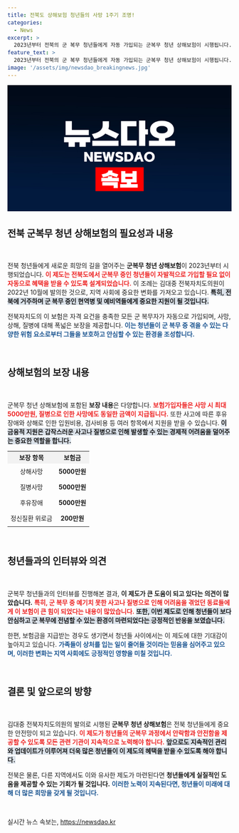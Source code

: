 ```yaml
---
title: 전북도 상해보험 청년들의 사망 1주기 조명!
categories:
  - News
excerpt: >
  2023년부터 전북의 군 복무 청년들에게 자동 가입되는 군복무 청년 상해보험이 시행됩니다. 사고 시 최대 5천만원의 보험금을 지급받으며, 채상병의 사례를 통해 혜택이 확대되고 있습니다.
feature_text: >
  2023년부터 전북의 군 복무 청년들에게 자동 가입되는 군복무 청년 상해보험이 시행됩니다. 사고 시 최대 5천만원의 보험금을 지급받으며, 채상병의 사례를 통해 혜택이 확대되고 있습니다.
image: '/assets/img/newsdao_breakingnews.jpg'
---
```


<p><img src="/assets/img/newsdao_breakingnews.jpg" alt="implanttips 속보" /></p>

<h2 data-ke-size="size26">전북 군복무 청년 상해보험의 필요성과 내용</h2>

<p data-ke-size="size16">&nbsp;</p>

<p>전북 청년들에게 새로운 희망의 길을 열어주는 <b>군복무 청년 상해보험</b>이 2023년부터 시행되었습니다. <b><span style="color: #ee2323;">이 제도는 전북도에서 군복무 중인 청년들이 자발적으로 가입할 필요 없이 자동으로 혜택을 받을 수 있도록 설계되었습니다.</span></b> 이 조례는 김대중 전북자치도의원이 2022년 10월에 발의한 것으로, 지역 사회에 중요한 변화를 가져오고 있습니다. <b><span style="background-color: #21538527;">특히, 전북에 거주하며 군 복무 중인 현역병 및 예비역들에게 중요한 지원이 될 것입니다.</span></b></p>

<p>전북자치도의 이 보험은 자격 요건을 충족한 모든 군 복무자가 자동으로 가입되며, 사망, 상해, 질병에 대해 폭넓은 보장을 제공합니다. <b><span style="color: #1a5490;">이는 청년들이 군 복무 중 겪을 수 있는 다양한 위험 요소로부터 그들을 보호하고 안심할 수 있는 환경을 조성합니다.</span></b> </p>

<p data-ke-size="size16">&nbsp;</p>

<h2 data-ke-size="size26">상해보험의 보장 내용</h2>

<p data-ke-size="size16">&nbsp;</p>

<p>군복무 청년 상해보험에 포함된 <b>보장 내용</b>은 다양합니다. <b><span style="color: #ee2323;">보험가입자들은 사망 시 최대 5000만원, 질병으로 인한 사망에도 동일한 금액이 지급됩니다.</span></b> 또한 사고에 따른 후유장애와 상해로 인한 입원비용, 검사비용 등 여러 항목에서 지원을 받을 수 있습니다. <b><span style="background-color: #21538527;">이 금융적 지원은 갑작스러운 사고나 질병으로 인해 발생할 수 있는 경제적 어려움을 덜어주는 중요한 역할을 합니다.</span></b></p>

<table style="width: 100%; border-collapse: collapse; margin: 10px 0;">
  <tr>
    <th style="text-align: center; background-color: #f2f2f2;">보장 항목</th>
    <th style="text-align: center; background-color: #f2f2f2;">보험금</th>
  </tr>
  <tr>
    <td style="text-align: center; height: 30px;">상해사망</td>
    <td style="text-align: center; height: 30px;"><b>5000만원</b></td>
  </tr>
  <tr>
    <td style="text-align: center; height: 30px;">질병사망</td>
    <td style="text-align: center; height: 30px;"><b>5000만원</b></td>
  </tr>
  <tr>
    <td style="text-align: center; height: 30px;">후유장애</td>
    <td style="text-align: center; height: 30px;"><b>5000만원</b></td>
  </tr>
  <tr>
    <td style="text-align: center; height: 30px;">정신질환 위로금</td>
    <td style="text-align: center; height: 30px;"><b>200만원</b></td>
  </tr>
</table>

<p data-ke-size="size16">&nbsp;</p>

<h2 data-ke-size="size26">청년들과의 인터뷰와 의견</h2>

<p data-ke-size="size16">&nbsp;</p>

<p>군복무 청년들과의 인터뷰를 진행해본 결과, <b>이 제도가 큰 도움이 되고 있다는 의견이 많았습니다.</b> <b><span style="color: #ee2323;">특히, 군 복무 중 예기치 못한 사고나 질병으로 인해 어려움을 겪었던 동료들에게 이 보험이 큰 힘이 되었다는 내용이 많았습니다.</span></b> <b><span style="background-color: #21538527;">또한, 이번 제도로 인해 청년들이 보다 안심하고 군 복무에 전념할 수 있는 환경이 마련되었다는 긍정적인 반응을 보였습니다.</span></b></p>

<p>한편, 보험금을 지급받는 경우도 생기면서 청년들 사이에서는 이 제도에 대한 기대감이 높아지고 있습니다. <b><span style="color: #1a5490;">가족들이 상처를 입는 일이 줄어들 것이라는 믿음을 심어주고 있으며, 이러한 변화는 지역 사회에도 긍정적인 영향을 미칠 것입니다.</span></b> </p>

<p data-ke-size="size16">&nbsp;</p>

<h2 data-ke-size="size26">결론 및 앞으로의 방향</h2>

<p data-ke-size="size16">&nbsp;</p>

<p>김대중 전북자치도의원의 발의로 시행된 <b>군복무 청년 상해보험</b>은 전북 청년들에게 중요한 안전망이 되고 있습니다. <b><span style="color: #ee2323;">이 제도가 청년들의 군복무 과정에서 안락함과 안전함을 제공할 수 있도록 모든 관련 기관이 지속적으로 노력해야 합니다.</span></b> <b><span style="background-color: #21538527;">앞으로도 지속적인 관리와 업데이트가 이루어져 더욱 많은 청년들이 이 제도의 혜택을 받을 수 있도록 해야 합니다.</span></b></p>

<p>전북은 물론, 다른 지역에서도 이와 유사한 제도가 마련된다면 <b>청년들에게 실질적인 도움을 제공할 수 있는 기회가 될 것입니다.</b> <b><span style="color: #1a5490;">이러한 노력이 지속된다면, 청년들이 미래에 대해 더 많은 희망을 갖게 될 것입니다.</span></b></p>

<p data-ke-size="size16">&nbsp;</p>
실시간 뉴스 속보는, <a href="https://newsdao.kr" rel="dofollow">https://newsdao.kr</a>


